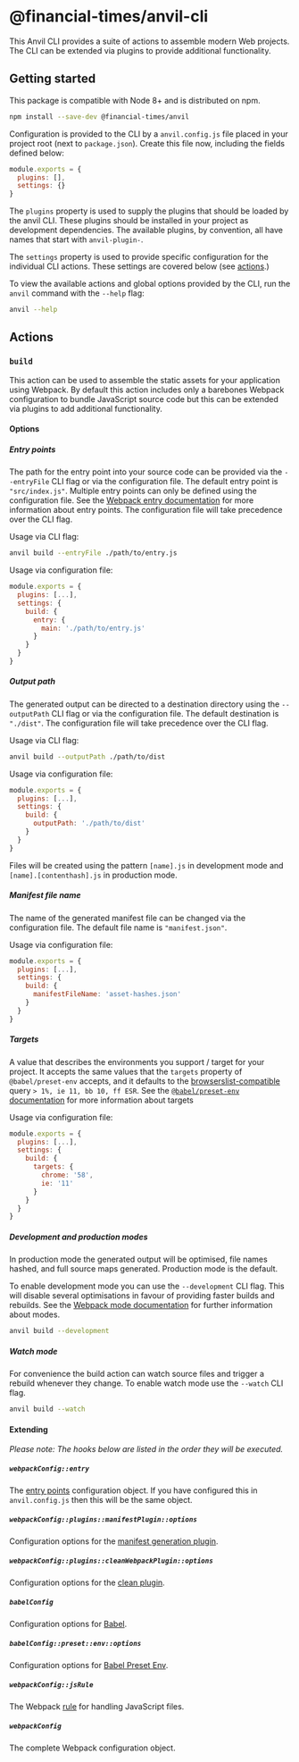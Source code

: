 # @financial-times/anvil-cli

This Anvil CLI provides a suite of actions to assemble modern Web projects. The CLI can be extended via plugins to provide additional functionality.


## Getting started

This package is compatible with Node 8+ and is distributed on npm.

```sh
npm install --save-dev @financial-times/anvil
```

Configuration is provided to the CLI by a `anvil.config.js` file placed in your project root (next to `package.json`). Create this file now, including the fields defined below:

```js
module.exports = {
  plugins: [],
  settings: {}
}
```

The `plugins` property is used to supply the plugins that should be loaded by the anvil CLI. These plugins should be installed in your project as development dependencies. The available plugins, by convention, all have names that start with `anvil-plugin-`.

The `settings` property is used to provide specific configuration for the individual CLI actions. These settings are covered below (see [actions](#actions).)

To view the available actions and global options provided by the CLI, run the `anvil` command with the `--help` flag:

```sh
anvil --help
```


## Actions

### `build`

This action can be used to assemble the static assets for your application using Webpack. By default this action includes only a barebones Webpack configuration to bundle JavaScript source code but this can be extended via plugins to add additional functionality.

#### Options

##### Entry points

The path for the entry point into your source code can be provided via the `--entryFile` CLI flag or via the configuration file. The default entry point is `"src/index.js"`. Multiple entry points can only be defined using the configuration file. See the [Webpack entry documentation] for more information about entry points. The configuration file will take precedence over the CLI flag.

[Webpack entry documentation]: https://webpack.js.org/concepts/entry-points/

Usage via CLI flag:

```sh
anvil build --entryFile ./path/to/entry.js
```

Usage via configuration file:

```js
module.exports = {
  plugins: [...],
  settings: {
    build: {
      entry: {
        main: './path/to/entry.js'
      }
    }
  }
}
```

##### Output path

The generated output can be directed to a destination directory using the `--outputPath` CLI flag or via the configuration file. The default destination is `"./dist"`. The configuration file will take precedence over the CLI flag.

Usage via CLI flag:

```sh
anvil build --outputPath ./path/to/dist
```

Usage via configuration file:

```js
module.exports = {
  plugins: [...],
  settings: {
    build: {
      outputPath: './path/to/dist'
    }
  }
}
```

Files will be created using the pattern `[name].js` in development mode and `[name].[contenthash].js` in production mode.

##### Manifest file name

The name of the generated manifest file can be changed via the configuration file. The default file name is `"manifest.json"`.

Usage via configuration file:

```js
module.exports = {
  plugins: [...],
  settings: {
    build: {
      manifestFileName: 'asset-hashes.json'
    }
  }
}
```

##### Targets

A value that describes the environments you support / target for your project. It accepts the same values that the `targets` property of `@babel/preset-env` accepts, and it defaults to the [browserslist-compatible] query `> 1%, ie 11, bb 10, ff ESR`. See the [`@babel/preset-env` documentation] for more information about targets

Usage via configuration file:

```js
module.exports = {
  plugins: [...],
  settings: {
    build: {
      targets: {
        chrome: '58',
        ie: '11'
      }
    }
  }
}
```

[browserslist-compatible]: https://github.com/browserslist/browserslist
[`@babel/preset-env` documentation]: https://babeljs.io/docs/en/babel-preset-env#targets

##### Development and production modes

In production mode the generated output will be optimised, file names hashed, and full source maps generated. Production mode is the default.

To enable development mode you can use the `--development` CLI flag. This will disable several optimisations in favour of providing faster builds and rebuilds. See the [Webpack mode documentation] for further information about modes.

```sh
anvil build --development
```

[Webpack mode documentation]: https://webpack.js.org/concepts/mode/

##### Watch mode

For convenience the build action can watch source files and trigger a rebuild whenever they change. To enable watch mode use the `--watch` CLI flag.

```sh
anvil build --watch
```

#### Extending

_Please note: The hooks below are listed in the order they will be executed._

##### `webpackConfig::entry`

The [entry points] configuration object. If you have configured this in `anvil.config.js` then this will be the same object.

[entry points]: https://webpack.js.org/concepts/entry-points/

##### `webpackConfig::plugins::manifestPlugin::options`

Configuration options for the [manifest generation plugin](https://github.com/webdeveric/webpack-assets-manifest).

##### `webpackConfig::plugins::cleanWebpackPlugin::options`

Configuration options for the [clean plugin](https://github.com/johnagan/clean-webpack-plugin).

##### `babelConfig`

Configuration options for [Babel](https://babeljs.io/docs/en/options).

##### `babelConfig::preset::env::options`

Configuration options for [Babel Preset Env](https://babeljs.io/docs/en/babel-preset-env#options).

##### `webpackConfig::jsRule`

The Webpack [rule] for handling JavaScript files.

[rule]: https://webpack.js.org/configuration/module/#rule

##### `webpackConfig`

The complete Webpack configuration object.
